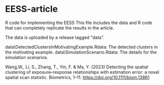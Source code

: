 # EESS-article
 R code for implementing the EESS
This file includes the data and R code that can completely replicate the results in the article.

The data is uploaded by a release tagged "data".

data\DetectedClustersInMotivatingExample.Rdata:  The detected clusters in the motivating example.
data\SimulationScenario.Rdata: The details for the simulation scenarios.


Wang,W., Li, S., Zhang, T., Yin, F. & Ma, Y. (2023) Detecting the spatial clustering of exposure–response relationships with estimation error: a novel spatial scan statistic. Biometrics, 1–11. https://doi.org/10.1111/biom.13861

